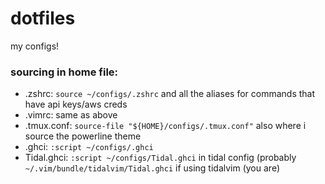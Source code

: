 # dotfiles
my configs!

### sourcing in home file:
* .zshrc: `source ~/configs/.zshrc` and all the aliases for commands that have api keys/aws creds
* .vimrc: same as above
* .tmux.conf: `source-file "${HOME}/configs/.tmux.conf"` also where i source the powerline theme
* .ghci: `:script ~/configs/.ghci`
* Tidal.ghci: `:script ~/configs/Tidal.ghci` in tidal config (probably `~/.vim/bundle/tidalvim/Tidal.ghci` if using tidalvim (you are)
